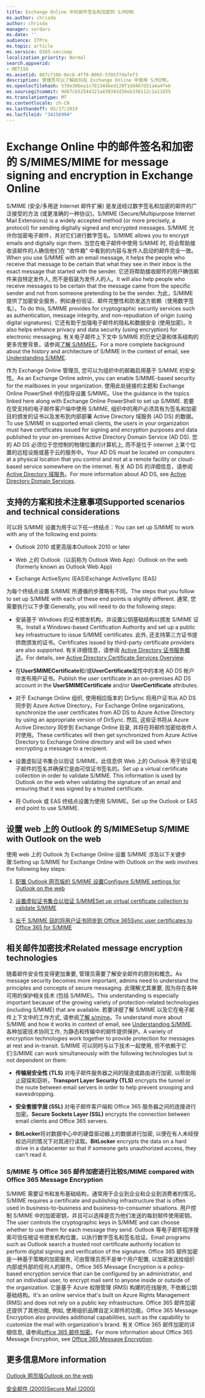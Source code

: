 ```yaml
---
title: Exchange Online 中的邮件签名和加密的 S/MIME
ms.author: chrisda
author: chrisda
manager: serdars
ms.date: ''
audience: ITPro
ms.topic: article
ms.service: O365-seccomp
localization_priority: Normal
search.appverid:
- MET150
ms.assetid: 887c710b-0ec6-4ff0-8065-5f05f74afef3
description: 管理员可以了解如何在 Exchange Online 中使用 S/MIME。
ms.openlocfilehash: 570e306ea1c781344bed120f1dd467d31a4a4fe6
ms.sourcegitcommit: 9d67cb52544321a430343d39eb336112c1a11d35
ms.translationtype: MT
ms.contentlocale: zh-CN
ms.lasthandoff: 05/17/2019
ms.locfileid: "34156994"
---
```

# <a name="smime-for-message-signing-and-encryption-in-exchange-online"></a><span data-ttu-id="cfba6-103">Exchange Online 中的邮件签名和加密的 S/MIME</span><span class="sxs-lookup"><span data-stu-id="cfba6-103">S/MIME for message signing and encryption in Exchange Online</span></span>

<span data-ttu-id="cfba6-104">S/MIME (安全/多用途 Internet 邮件扩展) 是发送经过数字签名和加密的邮件的广泛接受的方法 (或更准确的一种协议)。</span><span class="sxs-lookup"><span data-stu-id="cfba6-104">S/MIME (Secure/Multipurpose Internet Mail Extensions) is a widely accepted method (or more precisely, a protocol) for sending digitally signed and encrypted messages.</span></span> <span data-ttu-id="cfba6-105">S/MIME 允许你加密电子邮件，并对它们进行数字签名。</span><span class="sxs-lookup"><span data-stu-id="cfba6-105">S/MIME allows you to encrypt emails and digitally sign them.</span></span> <span data-ttu-id="cfba6-106">当您在电子邮件中使用 S/MIME 时, 将会帮助接收该邮件的人确信他们在 "收件箱" 中看到的内容与发件人启动的邮件完全一致。</span><span class="sxs-lookup"><span data-stu-id="cfba6-106">When you use S/MIME with an email message, it helps the people who receive that message to be certain that what they see in their inbox is the exact message that started with the sender.</span></span> <span data-ttu-id="cfba6-107">它还将帮助接收邮件的用户确信邮件来自特定发件人, 而不是假装为发件人的人。</span><span class="sxs-lookup"><span data-stu-id="cfba6-107">It will also help people who receive messages to be certain that the message came from the specific sender and not from someone pretending to be the sender.</span></span> <span data-ttu-id="cfba6-108">为此，S/MIME 提供了加密安全服务，例如身份验证、邮件完整性和防发送方抵赖（使用数字签名）。</span><span class="sxs-lookup"><span data-stu-id="cfba6-108">To do this, S/MIME provides for cryptographic security services such as authentication, message integrity, and non-repudiation of origin (using digital signatures).</span></span> <span data-ttu-id="cfba6-109">它还有助于加强电子邮件的隐私和数据安全 (使用加密)。</span><span class="sxs-lookup"><span data-stu-id="cfba6-109">It also helps enhance privacy and data security (using encryption) for electronic messaging.</span></span> <span data-ttu-id="cfba6-110">有关电子邮件上下文中 S/MIME 的历史记录和体系结构的更多完整背景，请参阅[了解 S/MIMEE](https://go.microsoft.com/fwlink/?LinkID=393948)。</span><span class="sxs-lookup"><span data-stu-id="cfba6-110">For a more complete background about the history and architecture of S/MIME in the context of email, see [Understanding S/MIME](https://go.microsoft.com/fwlink/?LinkID=393948).</span></span>

<span data-ttu-id="cfba6-111">作为 Exchange Online 管理员, 您可以为组织中的邮箱启用基于 S/MIME 的安全性。</span><span class="sxs-lookup"><span data-stu-id="cfba6-111">As an Exchange Online admin, you can enable S/MIME-based security for the mailboxes in your organization.</span></span> <span data-ttu-id="cfba6-112">使用此处链接的主题和 Exchange Online PowerShell 中的指导设置 S/MIME。</span><span class="sxs-lookup"><span data-stu-id="cfba6-112">Use the guidance in the topics linked here along with Exchange Online PowerShell to set up S/MIME.</span></span> <span data-ttu-id="cfba6-113">若要在受支持的电子邮件客户端中使用 S/MIME, 组织中的用户必须具有为签名和加密目的颁发的证书以及发布到内部部署 Active Directory 域服务 (AD DS) 的数据。</span><span class="sxs-lookup"><span data-stu-id="cfba6-113">To use S/MIME in supported email clients, the users in your organization must have certificates issued for signing and encryption purposes and data published to your on-premises Active Directory Domain Service (AD DS).</span></span> <span data-ttu-id="cfba6-114">您的 AD DS 必须位于您控制的物理位置的计算机上, 而不是位于 internet 上某个位置的远程设施或基于云的服务中。</span><span class="sxs-lookup"><span data-stu-id="cfba6-114">Your AD DS must be located on computers at a physical location that you control and not at a remote facility or cloud-based service somewhere on the internet.</span></span> <span data-ttu-id="cfba6-115">有关 AD DS 的详细信息，请参阅 [Active Directory 域服务](https://go.microsoft.com/fwlink/?LinkID=394064)。</span><span class="sxs-lookup"><span data-stu-id="cfba6-115">For more information about AD DS, see [Active Directory Domain Services](https://go.microsoft.com/fwlink/?LinkID=394064).</span></span>

## <a name="supported-scenarios-and-technical-considerations"></a><span data-ttu-id="cfba6-116">支持的方案和技术注意事项</span><span class="sxs-lookup"><span data-stu-id="cfba6-116">Supported scenarios and technical considerations</span></span>

<span data-ttu-id="cfba6-117">可以将 S/MIME 设置为用于以下任一终结点：</span><span class="sxs-lookup"><span data-stu-id="cfba6-117">You can set up S/MIME to work with any of the following end points:</span></span>

- <span data-ttu-id="cfba6-118">Outlook 2010 或更高版本</span><span class="sxs-lookup"><span data-stu-id="cfba6-118">Outlook 2010 or later</span></span>

- <span data-ttu-id="cfba6-119">Web 上的 Outlook（以前称为 Outlook Web App）</span><span class="sxs-lookup"><span data-stu-id="cfba6-119">Outlook on the web (formerly known as Outlook Web App)</span></span>

- <span data-ttu-id="cfba6-120">Exchange ActiveSync (EAS)</span><span class="sxs-lookup"><span data-stu-id="cfba6-120">Exchange ActiveSync (EAS)</span></span>

<span data-ttu-id="cfba6-121">为每个终结点设置 S/MIME 所遵循的步骤略有不同。</span><span class="sxs-lookup"><span data-stu-id="cfba6-121">The steps that you follow to set up S/MIME with each of these end points is slightly different.</span></span> <span data-ttu-id="cfba6-122">通常, 您需要执行以下步骤:</span><span class="sxs-lookup"><span data-stu-id="cfba6-122">Generally, you will need to do the following steps:</span></span>

- <span data-ttu-id="cfba6-123">安装基于 WIndows 的证书颁发机构，并设置公钥基础结构以颁发 S/MIME 证书。</span><span class="sxs-lookup"><span data-stu-id="cfba6-123">Install a Windows-based Certification Authority and set up a public key infrastructure to issue S/MIME certificates.</span></span> <span data-ttu-id="cfba6-124">此外, 还支持第三方证书提供商颁发的证书。</span><span class="sxs-lookup"><span data-stu-id="cfba6-124">Certificates issued by third-party certificate providers are also supported.</span></span> <span data-ttu-id="cfba6-125">有关详细信息，请参阅 [Active Directory 证书服务概述](https://technet.microsoft.com/library/hh831740.aspx)。</span><span class="sxs-lookup"><span data-stu-id="cfba6-125">For details, see [Active Directory Certificate Services Overview](https://technet.microsoft.com/library/hh831740.aspx).</span></span>

- <span data-ttu-id="cfba6-126">在**UserSMIMECertificate**和/或**UserCertificate**属性中的本地 AD DS 帐户中发布用户证书。</span><span class="sxs-lookup"><span data-stu-id="cfba6-126">Publish the user certificate in an on-premises AD DS account in the **UserSMIMECertificate** and/or **UserCertificate** attributes.</span></span>

- <span data-ttu-id="cfba6-127">对于 Exchange Online 组织, 使用相应版本的 DirSync 将用户证书从 AD DS 同步到 Azure Active Directory。</span><span class="sxs-lookup"><span data-stu-id="cfba6-127">For Exchange Online organizations, synchronize the user certificates from AD DS to Azure Active Directory by using an appropriate version of DirSync.</span></span> <span data-ttu-id="cfba6-128">然后, 这些证书将从 Azure Active Directory 同步到 Exchange Online 目录, 并将在将邮件加密给收件人时使用。</span><span class="sxs-lookup"><span data-stu-id="cfba6-128">These certificates will then get synchronized from Azure Active Directory to Exchange Online directory and will be used when encrypting a message to a recipient.</span></span>

- <span data-ttu-id="cfba6-p106">设置虚拟证书集合以验证 S/MIME。此信息供 Web 上的 Outlook 用于验证电子邮件的签名并确保它是由可信证书签名的。</span><span class="sxs-lookup"><span data-stu-id="cfba6-p106">Set up a virtual certificate collection in order to validate S/MIME. This information is used by Outlook on the web when validating the signature of an email and ensuring that it was signed by a trusted certificate.</span></span>

- <span data-ttu-id="cfba6-131">将 Outlook 或 EAS 终结点设置为使用 S/MIME。</span><span class="sxs-lookup"><span data-stu-id="cfba6-131">Set up the Outlook or EAS end point to use S/MIME.</span></span>

## <a name="setup-smime-with-outlook-on-the-web"></a><span data-ttu-id="cfba6-132">设置 web 上的 Outlook 的 S/MIME</span><span class="sxs-lookup"><span data-stu-id="cfba6-132">Setup S/MIME with Outlook on the web</span></span>

<span data-ttu-id="cfba6-133">使用 web 上的 Outlook 为 Exchange Online 设置 S/MIME 涉及以下关键步骤:</span><span class="sxs-lookup"><span data-stu-id="cfba6-133">Setting up S/MIME for Exchange Online with Outlook on the web involves the following key steps:</span></span>

1. [<span data-ttu-id="cfba6-134">配置 Outlook 网页版的 S/MIME 设置</span><span class="sxs-lookup"><span data-stu-id="cfba6-134">Configure S/MIME settings for Outlook on the web</span></span>](configure-s-mime-settings-for-outlook-web-app.md)

2. [<span data-ttu-id="cfba6-135">设置虚拟证书集合以验证 S/MIME</span><span class="sxs-lookup"><span data-stu-id="cfba6-135">Set up virtual certificate collection to validate S/MIME</span></span>](set-up-virtual-certificate-collection-to-validate-s-mime.md)

3. [<span data-ttu-id="cfba6-136">出于 S/MIME 目的将用户证书同步到 Office 365</span><span class="sxs-lookup"><span data-stu-id="cfba6-136">Sync user certificates to Office 365 for S/MIME</span></span>](sync-user-certificates-to-office-365-for-s-mime.md)

## <a name="related-message-encryption-technologies"></a><span data-ttu-id="cfba6-137">相关邮件加密技术</span><span class="sxs-lookup"><span data-stu-id="cfba6-137">Related message encryption technologies</span></span>

<span data-ttu-id="cfba6-138">随着邮件安全性变得更加重要, 管理员需要了解安全邮件的原则和概念。</span><span class="sxs-lookup"><span data-stu-id="cfba6-138">As message security becomes more important, admins need to understand the principles and concepts of secure messaging.</span></span> <span data-ttu-id="cfba6-139">此理解尤其重要, 因为存在各种可用的保护相关技术 (包括 S/MIME)。</span><span class="sxs-lookup"><span data-stu-id="cfba6-139">This understanding is especially important because of the growing variety of protection-related technologies (including S/MIME) that are available.</span></span> <span data-ttu-id="cfba6-140">若要详细了解 S/MIME 以及它在电子邮件上下文中的工作方式, 请参阅[了解 s/mime](https://go.microsoft.com/fwlink/?LinkID=393948)。</span><span class="sxs-lookup"><span data-stu-id="cfba6-140">To understand more about S/MIME and how it works in context of email, see [Understanding S/MIME](https://go.microsoft.com/fwlink/?LinkID=393948).</span></span> <span data-ttu-id="cfba6-141">各种加密技术协同工作, 为静态和传输中的邮件提供保护。</span><span class="sxs-lookup"><span data-stu-id="cfba6-141">A variety of encryption technologies work together to provide protection for messages at rest and in-transit.</span></span> <span data-ttu-id="cfba6-142">S/MIME 可以同时与以下技术一起使用, 但不依赖于它们:</span><span class="sxs-lookup"><span data-stu-id="cfba6-142">S/MIME can work simultaneously with the following technologies but is not dependent on them:</span></span>

- <span data-ttu-id="cfba6-143">**传输层安全性 (TLS)** 对电子邮件服务器之间的隧道或路由进行加密, 以帮助阻止窥探和窃听。</span><span class="sxs-lookup"><span data-stu-id="cfba6-143">**Transport Layer Security (TLS)** encrypts the tunnel or the route between email servers in order to help prevent snooping and eavesdropping.</span></span>

- <span data-ttu-id="cfba6-144">**安全套接字层 (SSL)** 对电子邮件客户端和 Office 365 服务器之间的连接进行加密。</span><span class="sxs-lookup"><span data-stu-id="cfba6-144">**Secure Sockets Layer (SSL)** encrypts the connection between email clients and Office 365 servers.</span></span>

- <span data-ttu-id="cfba6-145">**BitLocker**将对数据中心中的硬盘驱动器上的数据进行加密, 以便在有人未经授权访问的情况下对其进行读取。</span><span class="sxs-lookup"><span data-stu-id="cfba6-145">**BitLocker** encrypts the data on a hard drive in a datacenter so that if someone gets unauthorized access, they can't read it.</span></span>

### <a name="smime-compared-with-office-365-message-encryption"></a><span data-ttu-id="cfba6-146">S/MIME 与 Office 365 邮件加密进行比较</span><span class="sxs-lookup"><span data-stu-id="cfba6-146">S/MIME compared with Office 365 Message Encryption</span></span>

<span data-ttu-id="cfba6-147">S/MIME 需要证书和发布基础结构，通常用于企业到企业和企业到消费者的情况。</span><span class="sxs-lookup"><span data-stu-id="cfba6-147">S/MIME requires a certificate and publishing infrastructure that is often used in business-to-business and business-to-consumer situations.</span></span> <span data-ttu-id="cfba6-148">用户控制 S/MIME 中的加密密钥，并且可以选择是否为他们发送的每封邮件使用密钥。</span><span class="sxs-lookup"><span data-stu-id="cfba6-148">The user controls the cryptographic keys in S/MIME and can choose whether to use them for each message they send.</span></span> <span data-ttu-id="cfba6-149">Outlook 等电子邮件程序搜索可信任根证书颁发机构位置，以执行数字签名和签名验证。</span><span class="sxs-lookup"><span data-stu-id="cfba6-149">Email programs such as Outlook search a trusted root certificate authority location to perform digital signing and verification of the signature.</span></span> <span data-ttu-id="cfba6-150">Office 365 邮件加密是一种基于策略的加密服务, 可由管理员而不是单个用户配置, 以加密发送给组织内部或外部的任何人的邮件。</span><span class="sxs-lookup"><span data-stu-id="cfba6-150">Office 365 Message Encryption is a policy-based encryption service that can be configured by an administrator, and not an individual user, to encrypt mail sent to anyone inside or outside of the organization.</span></span> <span data-ttu-id="cfba6-151">它是基于 Azure 权限管理 (RMS) 构建的在线服务, 不依赖公钥基础结构。</span><span class="sxs-lookup"><span data-stu-id="cfba6-151">It's an online service that's built on Azure Rights Management (RMS) and does not rely on a public key infrastructure.</span></span> <span data-ttu-id="cfba6-152">Office 365 邮件加密还提供了其他功能, 例如, 使用组织品牌自定义邮件的功能。</span><span class="sxs-lookup"><span data-stu-id="cfba6-152">Office 365 Message Encryption also provides additional capabilities, such as the capability to customize the mail with organization's brand.</span></span> <span data-ttu-id="cfba6-153">有关 Office 365 邮件加密的详细信息, 请参阅[office 365 邮件加密](https://go.microsoft.com/fwlink/?LinkID=392525)。</span><span class="sxs-lookup"><span data-stu-id="cfba6-153">For more information about Office 365 Message Encryption, see [Office 365 Message Encryption](https://go.microsoft.com/fwlink/?LinkID=392525).</span></span>

## <a name="more-information"></a><span data-ttu-id="cfba6-154">更多信息</span><span class="sxs-lookup"><span data-stu-id="cfba6-154">More information</span></span>

[<span data-ttu-id="cfba6-155">Outlook 网页版</span><span class="sxs-lookup"><span data-stu-id="cfba6-155">Outlook on the web</span></span>](http://technet.microsoft.com/library/3814b665-01e8-4881-9a44-163f14789ee4.aspx)

[<span data-ttu-id="cfba6-156">安全邮件 (2000)</span><span class="sxs-lookup"><span data-stu-id="cfba6-156">Secure Mail (2000)</span></span>](https://technet.microsoft.com/en-us/library/cc962043.aspx)

